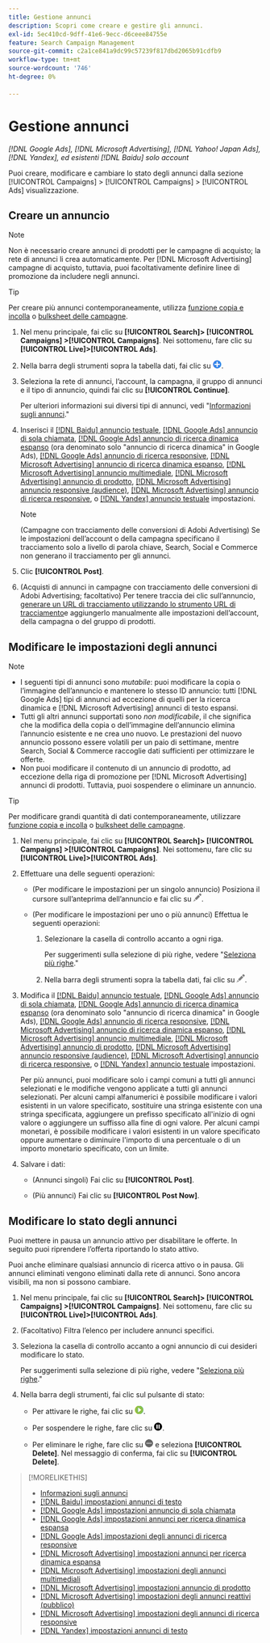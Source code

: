 ```yaml
---
title: Gestione annunci
description: Scopri come creare e gestire gli annunci.
exl-id: 5ec410cd-9dff-41e6-9ecc-d6ceee84755e
feature: Search Campaign Management
source-git-commit: c2a1ce841a9dc99c57239f817dbd2065b91cdfb9
workflow-type: tm+mt
source-wordcount: '746'
ht-degree: 0%

---
```


# Gestione annunci

*[!DNL Google Ads], [!DNL Microsoft Advertising], [!DNL Yahoo! Japan Ads], [!DNL Yandex], ed esistenti [!DNL Baidu] solo account*

Puoi creare, modificare e cambiare lo stato degli annunci dalla sezione [!UICONTROL Campaigns] > [!UICONTROL Campaigns] > [!UICONTROL Ads] visualizzazione.

## Creare un annuncio

>[!NOTE]
>
>Non è necessario creare annunci di prodotti per le campagne di acquisto; la rete di annunci li crea automaticamente. Per [!DNL Microsoft Advertising] campagne di acquisto, tuttavia, puoi facoltativamente definire linee di promozione da includere negli annunci.

>[!TIP]
>
>Per creare più annunci contemporaneamente, utilizza [funzione copia e incolla](/help/search-social-commerce/campaign-management/campaigns/copy-paste.md) o [bulksheet delle campagne](/help/search-social-commerce/campaign-management/bulksheets/bulksheet-about.md).

1. Nel menu principale, fai clic su **[!UICONTROL Search]> [!UICONTROL Campaigns] >[!UICONTROL Campaigns]**. Nei sottomenu, fare clic su **[!UICONTROL Live]>[!UICONTROL Ads]**.

1. Nella barra degli strumenti sopra la tabella dati, fai clic su ![Crea](/help/search-social-commerce/assets/add.png "Crea").

1. Seleziona la rete di annunci, l’account, la campagna, il gruppo di annunci e il tipo di annuncio, quindi fai clic su **[!UICONTROL Continue]**.

   Per ulteriori informazioni sui diversi tipi di annunci, vedi &quot;[Informazioni sugli annunci](ad-about.md).&quot;

1. Inserisci il [[!DNL Baidu] annuncio testuale](ad-settings-baidu-text.md), [[!DNL Google Ads] annuncio di sola chiamata](ad-settings-google-call.md), [[!DNL Google Ads] annuncio di ricerca dinamica espanso](ad-settings-google-dsa.md) (ora denominato solo &quot;annuncio di ricerca dinamica&quot; in Google Ads), [[!DNL Google Ads] annuncio di ricerca responsive](ad-settings-google-rsa.md), [[!DNL Microsoft Advertising] annuncio di ricerca dinamica espanso](ad-settings-microsoft-dsa.md), [[!DNL Microsoft Advertising] annuncio multimediale](ad-settings-microsoft-multimedia.md), [[!DNL Microsoft Advertising] annuncio di prodotto](ad-settings-microsoft-product.md), [[!DNL Microsoft Advertising] annuncio responsive (audience)](ad-settings-microsoft-responsive.md), [[!DNL Microsoft Advertising] annuncio di ricerca responsive](ad-settings-microsoft-rsa.md), o [[!DNL Yandex] annuncio testuale](ad-settings-yandex-text.md) impostazioni.

   >[!NOTE]
   >
   >(Campagne con tracciamento delle conversioni di Adobi Advertising) Se le impostazioni dell’account o della campagna specificano il tracciamento solo a livello di parola chiave, Search, Social e Commerce non generano il tracciamento per gli annunci.

1. Clic **[!UICONTROL Post]**.

1. (Acquisti di annunci in campagne con tracciamento delle conversioni di Adobi Advertising; facoltativo) Per tenere traccia dei clic sull’annuncio, [generare un URL di tracciamento utilizzando lo strumento URL di tracciamento](/help/search-social-commerce/tools/click-tracking-url-generate.md)e aggiungerlo manualmente alle impostazioni dell’account, della campagna o del gruppo di prodotti.

## Modificare le impostazioni degli annunci

>[!NOTE]
>
>* I seguenti tipi di annunci sono *mutabile*: puoi modificare la copia o l’immagine dell’annuncio e mantenere lo stesso ID annuncio: tutti [!DNL Google Ads] tipi di annunci ad eccezione di quelli per la ricerca dinamica e [!DNL Microsoft Advertising] annunci di testo espansi.
>* Tutti gli altri annunci supportati sono *non modificabile*, il che significa che la modifica della copia o dell’immagine dell’annuncio elimina l’annuncio esistente e ne crea uno nuovo. Le prestazioni del nuovo annuncio possono essere volatili per un paio di settimane, mentre Search, Social &amp; Commerce raccoglie dati sufficienti per ottimizzare le offerte.
>* Non puoi modificare il contenuto di un annuncio di prodotto, ad eccezione della riga di promozione per [!DNL Microsoft Advertising] annunci di prodotti. Tuttavia, puoi sospendere o eliminare un annuncio.

>[!TIP]
>
>Per modificare grandi quantità di dati contemporaneamente, utilizzare [funzione copia e incolla](/help/search-social-commerce/campaign-management/campaigns/copy-paste.md) o [bulksheet delle campagne](/help/search-social-commerce/campaign-management/bulksheets/bulksheet-about.md).

1. Nel menu principale, fai clic su **[!UICONTROL Search]> [!UICONTROL Campaigns] >[!UICONTROL Campaigns]**. Nei sottomenu, fare clic su **[!UICONTROL Live]>[!UICONTROL Ads]**.

1. Effettuare una delle seguenti operazioni:

   * (Per modificare le impostazioni per un singolo annuncio) Posiziona il cursore sull’anteprima dell’annuncio e fai clic su ![Modifica](/help/search-social-commerce/assets/edit.png "Modifica").

   * (Per modificare le impostazioni per uno o più annunci) Effettua le seguenti operazioni:

      1. Selezionare la casella di controllo accanto a ogni riga.

         Per suggerimenti sulla selezione di più righe, vedere &quot;[Seleziona più righe](/help/search-social-commerce/common-tasks/navigation-editing-selection/multiple-rows-select.md).&quot;

      1. Nella barra degli strumenti sopra la tabella dati, fai clic su ![Modifica](/help/search-social-commerce/assets/edit.png "Modifica").

1. Modifica il [[!DNL Baidu] annuncio testuale](ad-settings-baidu-text.md), [[!DNL Google Ads] annuncio di sola chiamata](ad-settings-google-call.md), [[!DNL Google Ads] annuncio di ricerca dinamica espanso](ad-settings-google-dsa.md) (ora denominato solo &quot;annuncio di ricerca dinamica&quot; in Google Ads), [[!DNL Google Ads] annuncio di ricerca responsive](ad-settings-google-rsa.md), [[!DNL Microsoft Advertising] annuncio di ricerca dinamica espanso](ad-settings-microsoft-dsa.md), [[!DNL Microsoft Advertising] annuncio multimediale](ad-settings-microsoft-multimedia.md), [[!DNL Microsoft Advertising] annuncio di prodotto](ad-settings-microsoft-product.md), [[!DNL Microsoft Advertising] annuncio responsive (audience)](ad-settings-microsoft-responsive.md), [[!DNL Microsoft Advertising] annuncio di ricerca responsive](ad-settings-microsoft-rsa.md), o [[!DNL Yandex] annuncio testuale](ad-settings-yandex-text.md) impostazioni.

   Per più annunci, puoi modificare solo i campi comuni a tutti gli annunci selezionati e le modifiche vengono applicate a tutti gli annunci selezionati. Per alcuni campi alfanumerici è possibile modificare i valori esistenti in un valore specificato, sostituire una stringa esistente con una stringa specificata, aggiungere un prefisso specificato all&#39;inizio di ogni valore o aggiungere un suffisso alla fine di ogni valore. Per alcuni campi monetari, è possibile modificare i valori esistenti in un valore specificato oppure aumentare o diminuire l&#39;importo di una percentuale o di un importo monetario specificato, con un limite.

1. Salvare i dati:

   * (Annunci singoli) Fai clic su **[!UICONTROL Post]**.

   * (Più annunci) Fai clic su **[!UICONTROL Post Now]**.

## Modificare lo stato degli annunci

Puoi mettere in pausa un annuncio attivo per disabilitare le offerte. In seguito puoi riprendere l’offerta riportando lo stato attivo.

Puoi anche eliminare qualsiasi annuncio di ricerca attivo o in pausa. Gli annunci eliminati vengono eliminati dalla rete di annunci. Sono ancora visibili, ma non si possono cambiare.

1. Nel menu principale, fai clic su **[!UICONTROL Search]> [!UICONTROL Campaigns] >[!UICONTROL Campaigns]**. Nei sottomenu, fare clic su **[!UICONTROL Live]>[!UICONTROL Ads]**.

1. (Facoltativo) Filtra l’elenco per includere annunci specifici.

1. Seleziona la casella di controllo accanto a ogni annuncio di cui desideri modificare lo stato.

   Per suggerimenti sulla selezione di più righe, vedere &quot;[Seleziona più righe](/help/search-social-commerce/common-tasks/navigation-editing-selection/multiple-rows-select.md).&quot;

1. Nella barra degli strumenti, fai clic sul pulsante di stato:

   * Per attivare le righe, fai clic su ![Attiva](/help/search-social-commerce/assets/activate.png "Attiva").

   * Per sospendere le righe, fare clic su ![Pausa](/help/search-social-commerce/assets/pause.png "Pausa").

   * Per eliminare le righe, fare clic su ![Altro](/help/search-social-commerce/assets/more.png "Altro") e seleziona **[!UICONTROL Delete]**. Nel messaggio di conferma, fai clic su **[!UICONTROL Delete]**.

>[!MORELIKETHIS]
>
>* [Informazioni sugli annunci](ad-about.md)
>* [[!DNL Baidu] impostazioni annunci di testo](ad-settings-baidu-text.md)
>* [[!DNL Google Ads] impostazioni annuncio di sola chiamata](ad-settings-google-call.md)
>* [[!DNL Google Ads] impostazioni annunci per ricerca dinamica espansa](ad-settings-google-dsa.md)
>* [[!DNL Google Ads] impostazioni degli annunci di ricerca responsive](ad-settings-google-rsa.md)
>* [[!DNL Microsoft Advertising] impostazioni annunci per ricerca dinamica espansa](ad-settings-microsoft-dsa.md)
>* [[!DNL Microsoft Advertising] impostazioni degli annunci multimediali](ad-settings-microsoft-multimedia.md)
>* [[!DNL Microsoft Advertising] impostazioni annuncio di prodotto](ad-settings-microsoft-product.md)
>* [[!DNL Microsoft Advertising] impostazioni degli annunci reattivi (pubblico)](ad-settings-microsoft-responsive.md)
>* [[!DNL Microsoft Advertising] impostazioni degli annunci di ricerca responsive](ad-settings-microsoft-rsa.md)
>* [[!DNL Yandex] impostazioni annunci di testo](ad-settings-yandex-text.md)

